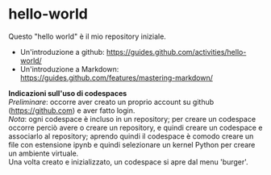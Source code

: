 # hello-world
Questo "hello world" è il mio repository iniziale.

* Un'introduzione a github: https://guides.github.com/activities/hello-world/
* Un'introduzione a Markdown: https://guides.github.com/features/mastering-markdown/


**Indicazioni sull'uso di codespaces**  
_Preliminare_: occorre aver creato un proprio account su github (https://github.com) e aver fatto login.  
_Nota_: ogni codespace è incluso in un repository; per creare un codespace occorre perciò avere o creare un repository, e quindi creare un codespace e associarlo al repository; aprendo quindi il codespace è comodo creare un file con estensione ipynb e quindi selezionare un kernel Python per creare un ambiente virtuale.  
Una volta creato e inizializzato, un codespace si apre dal menu 'burger'.